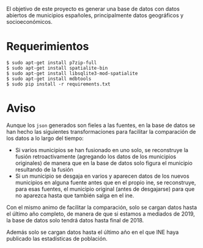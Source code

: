 El objetivo de este proyecto es generar una base de datos con datos abiertos
de municipios españoles, principalmente datos geográficos y socioeconómicos.

# Requerimientos

```console
$ sudo apt-get install p7zip-full
$ sudo apt-get install spatialite-bin
$ sudo apt-get install libsqlite3-mod-spatialite
$ sudo apt-get install mdbtools
$ sudo pip install -r requirements.txt
```

# Aviso

Aunque los `json` generados son fieles a las fuentes, en la base de datos
se han hecho las siguientes transformaciones para facilitar la comparación
de los datos a lo largo del tiempo:

* Si varios municipios se han fusionado en uno solo, se reconstruye la
fusión retroactivamente (agregando los datos de los municipios originales)
de manera que en la base de datos solo figura el municipio resultando
de la fusión
* Si un municipio se desgaja en varios y aparecen datos de los nuevos
municipios en alguna fuente antes que en el propio ine, se reconstruye,
para esas fuentes, el municipio original (antes de desgajarse) para que no
aparezca hasta que también salga en el ine.

Con el mismo animo de facilitar la comparación, solo se cargan datos
hasta el último año completo, de manera de que si estamos a mediados de
2019, la base de datos solo tendrá datos hasta final de 2018.

Además solo se cargan datos hasta el último año en el que INE haya publicado
las estadísticas de población.
